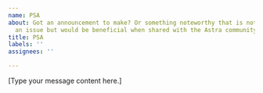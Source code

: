 ```yaml
---
name: PSA
about: Got an announcement to make? Or something noteworthy that is not necessarily
  an issue but would be beneficial when shared with the Astra community?
title: PSA
labels: ''
assignees: ''

---
```


[Type your message content here.]
